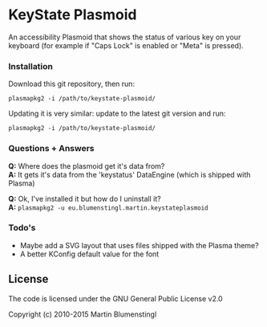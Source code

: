 # KeyState Plasmoid

An accessibility Plasmoid that shows the status of various key on your keyboard (for example if "Caps Lock" is enabled or "Meta" is pressed).

### Installation

Download this git repository, then run:
```
plasmapkg2 -i /path/to/keystate-plasmoid/
```

Updating it is very similar: update to the latest git version and run:
```
plasmapkg2 -i /path/to/keystate-plasmoid/
```

### Questions + Answers

**Q:** Where does the plasmoid get it's data from?<br>
**A:** It gets it's data from the 'keystatus' DataEngine (which is shipped with Plasma)

**Q:** Ok, I've installed it but how do I uninstall it?<br>
**A:** ```plasmapkg2 -u eu.blumenstingl.martin.keystateplasmoid```

### Todo's

 - Maybe add a SVG layout that uses files shipped with the Plasma theme?
 - A better KConfig default value for the font

License
----

The code is licensed under the GNU General Public License v2.0

Copyright (c) 2010-2015 Martin Blumenstingl
